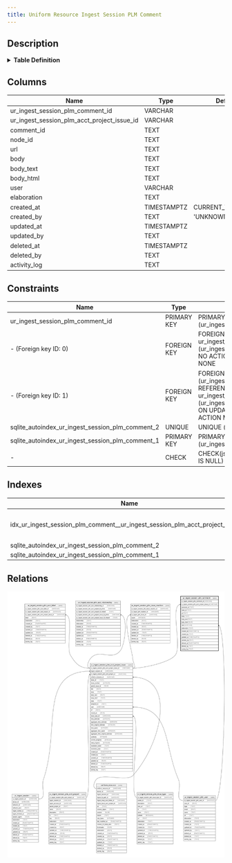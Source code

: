 ```yaml
---
title: Uniform Resource Ingest Session PLM Comment
---
```


## Description

<details>
<summary><strong>Table Definition</strong></summary>

```sql
CREATE TABLE "ur_ingest_session_plm_comment" (
    "ur_ingest_session_plm_comment_id" VARCHAR PRIMARY KEY NOT NULL,
    "ur_ingest_session_plm_acct_project_issue_id" VARCHAR NOT NULL,
    "comment_id" TEXT NOT NULL,
    "node_id" TEXT NOT NULL,
    "url" TEXT NOT NULL,
    "body" TEXT,
    "body_text" TEXT,
    "body_html" TEXT,
    "user" VARCHAR NOT NULL,
    "elaboration" TEXT CHECK(json_valid(elaboration) OR elaboration IS NULL),
    "created_at" TIMESTAMPTZ DEFAULT CURRENT_TIMESTAMP,
    "created_by" TEXT DEFAULT 'UNKNOWN',
    "updated_at" TIMESTAMPTZ,
    "updated_by" TEXT,
    "deleted_at" TIMESTAMPTZ,
    "deleted_by" TEXT,
    "activity_log" TEXT,
    FOREIGN KEY("ur_ingest_session_plm_acct_project_issue_id") REFERENCES "ur_ingest_session_plm_acct_project_issue"("ur_ingest_session_plm_acct_project_issue_id"),
    FOREIGN KEY("user") REFERENCES "ur_ingest_session_plm_user"("ur_ingest_session_plm_user_id"),
    UNIQUE("comment_id", "url", "body")
)
```

</details>

## Columns

| Name                                        | Type        | Default           | Nullable | Parents                                                                                                                           | Comment                                                 |
| ------------------------------------------- | ----------- | ----------------- | -------- | --------------------------------------------------------------------------------------------------------------------------------- | ------------------------------------------------------- |
| ur_ingest_session_plm_comment_id            | VARCHAR     |                   | false    |                                                                                                                                   | {"isSqlDomainZodDescrMeta":true,"isVarChar":true}       |
| ur_ingest_session_plm_acct_project_issue_id | VARCHAR     |                   | false    | [ur_ingest_session_plm_acct_project_issue](/docs/standard-library/rssd-schema/ur_ingest_session_plm_acct_project_issue) | {"isSqlDomainZodDescrMeta":true,"isVarChar":true}       |
| comment_id                                  | TEXT        |                   | false    |                                                                                                                                   |                                                         |
| node_id                                     | TEXT        |                   | false    |                                                                                                                                   |                                                         |
| url                                         | TEXT        |                   | false    |                                                                                                                                   |                                                         |
| body                                        | TEXT        |                   | true     |                                                                                                                                   |                                                         |
| body_text                                   | TEXT        |                   | true     |                                                                                                                                   |                                                         |
| body_html                                   | TEXT        |                   | true     |                                                                                                                                   |                                                         |
| user                                        | VARCHAR     |                   | false    | [ur_ingest_session_plm_user](/docs/standard-library/rssd-schema/ur_ingest_session_plm_user)                             | {"isSqlDomainZodDescrMeta":true,"isVarChar":true}       |
| elaboration                                 | TEXT        |                   | true     |                                                                                                                                   | {"isSqlDomainZodDescrMeta":true,"isJsonText":true}      |
| created_at                                  | TIMESTAMPTZ | CURRENT_TIMESTAMP | true     |                                                                                                                                   |                                                         |
| created_by                                  | TEXT        | 'UNKNOWN'         | true     |                                                                                                                                   |                                                         |
| updated_at                                  | TIMESTAMPTZ |                   | true     |                                                                                                                                   |                                                         |
| updated_by                                  | TEXT        |                   | true     |                                                                                                                                   |                                                         |
| deleted_at                                  | TIMESTAMPTZ |                   | true     |                                                                                                                                   |                                                         |
| deleted_by                                  | TEXT        |                   | true     |                                                                                                                                   |                                                         |
| activity_log                                | TEXT        |                   | true     |                                                                                                                                   | {"isSqlDomainZodDescrMeta":true,"isJsonSqlDomain":true} |

## Constraints

| Name                                             | Type        | Definition                                                                                                                                                                                                     |
| ------------------------------------------------ | ----------- | -------------------------------------------------------------------------------------------------------------------------------------------------------------------------------------------------------------- |
| ur_ingest_session_plm_comment_id                 | PRIMARY KEY | PRIMARY KEY (ur_ingest_session_plm_comment_id)                                                                                                                                                                 |
| - (Foreign key ID: 0)                            | FOREIGN KEY | FOREIGN KEY (user) REFERENCES ur_ingest_session_plm_user (ur_ingest_session_plm_user_id) ON UPDATE NO ACTION ON DELETE NO ACTION MATCH NONE                                                                    |
| - (Foreign key ID: 1)                            | FOREIGN KEY | FOREIGN KEY (ur_ingest_session_plm_acct_project_issue_id) REFERENCES ur_ingest_session_plm_acct_project_issue (ur_ingest_session_plm_acct_project_issue_id) ON UPDATE NO ACTION ON DELETE NO ACTION MATCH NONE |
| sqlite_autoindex_ur_ingest_session_plm_comment_2 | UNIQUE      | UNIQUE (comment_id, url, body)                                                                                                                                                                                 |
| sqlite_autoindex_ur_ingest_session_plm_comment_1 | PRIMARY KEY | PRIMARY KEY (ur_ingest_session_plm_comment_id)                                                                                                                                                                 |
| -                                                | CHECK       | CHECK(json_valid(elaboration) OR elaboration IS NULL)                                                                                                                                                          |

## Indexes

| Name                                                                           | Definition                                                                                                                                                                      |
| ------------------------------------------------------------------------------ | ------------------------------------------------------------------------------------------------------------------------------------------------------------------------------- |
| idx_ur_ingest_session_plm_comment__ur_ingest_session_plm_acct_project_issue_id | CREATE INDEX "idx_ur_ingest_session_plm_comment__ur_ingest_session_plm_acct_project_issue_id" ON "ur_ingest_session_plm_comment"("ur_ingest_session_plm_acct_project_issue_id") |
| sqlite_autoindex_ur_ingest_session_plm_comment_2                               | UNIQUE (comment_id, url, body)                                                                                                                                                  |
| sqlite_autoindex_ur_ingest_session_plm_comment_1                               | PRIMARY KEY (ur_ingest_session_plm_comment_id)                                                                                                                                  |

## Relations

![er](../../../../../assets/images/content/docs/standard-library/rssd-schema/ur_ingest_session_plm_comment.svg)
